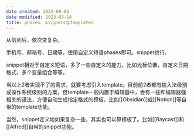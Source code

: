 ```yaml
---
date created: 2022-08-06
date modified: 2023-03-14
title: phases、snippets与templates
---
```


从前到后，依次变复杂。

手机号、邮箱号、日期等，使用自定义短语phases即可。snippet也行。

snippet相对于自定义短语，多了一些自定义的能力，比如光标位置，自定义日期格式，多个变量组合等等。

当以上2者实现不了的需求，就要考虑引入template。目前前2者都有输入法级别或操作系统级别的方案，但template一般内置于编辑器中，会有一些和编辑器强相关的语法，方便自动生成指定格式的模板，比如[[Obsidian]]或[[Notion]]等自带的template功能。

当然，snippet定义地如果复杂一些，其实也可以算模板了。比如[[Raycast]]和[[Alfred]]自带的snippet功能。
